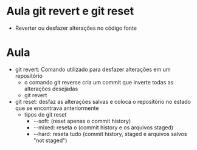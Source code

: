 
# Aula git revert e git reset

- Reverter ou desfazer alterações no código fonte



# Aula 

- git revert: Comando utilizado para desfazer alterações em um repositório
	- o comando git reverse cria um commit que inverte todas as alterações desejadas 
	- git revert
- git reset: desfaz as alterações salvas e coloca o repositório no estado que se encontrava anteriormente
	- tipos de git reset 
		- --soft: (reset apenas o commit history)
		- --mixed: reseta o (commit  history e os arquivos staged)
		- --hard: reseta tudo (commit history, staged e arquivos salvos "not staged")